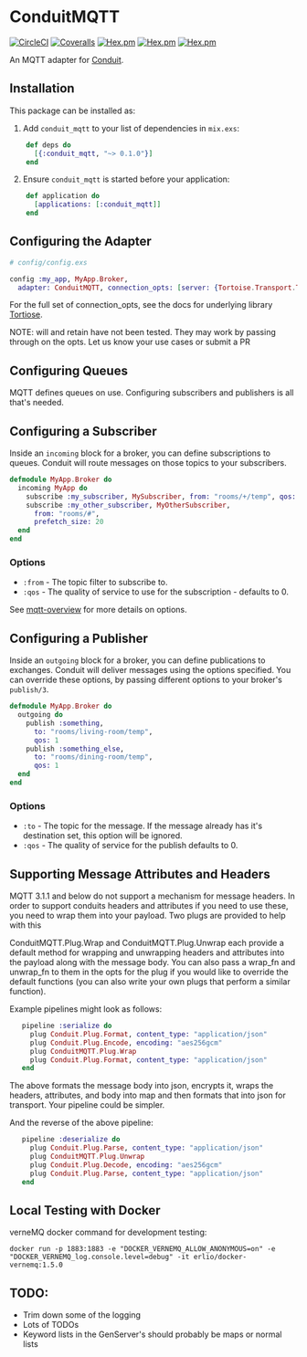 # ConduitMQTT

[![CircleCI](https://img.shields.io/circleci/project/github/conduitframework/conduit_mqtt.svg?style=flat-square)](https://circleci.com/gh/conduitframework/conduit_mqtt)
[![Coveralls](https://img.shields.io/coveralls/conduitframework/conduit_mqtt.svg?style=flat-square)](https://coveralls.io/github/conduitframework/conduit_mqtt)
[![Hex.pm](https://img.shields.io/hexpm/v/conduit_mqtt.svg?style=flat-square)](https://hex.pm/packages/conduit_mqtt)
[![Hex.pm](https://img.shields.io/hexpm/l/conduit_mqtt.svg?style=flat-square)](https://github.com/conduitframework/conduit_mqtt/blob/master/LICENSE.md)
[![Hex.pm](https://img.shields.io/hexpm/dt/conduit_mqtt.svg?style=flat-square)](https://hex.pm/packages/conduit_mqtt)

An MQTT adapter for [Conduit](https://github.com/conduitframework/conduit).

## Installation

This package can be installed as:

  1. Add `conduit_mqtt` to your list of dependencies in `mix.exs`:

```elixir
    def deps do
      [{:conduit_mqtt, "~> 0.1.0"}]
    end
```

  2. Ensure `conduit_mqtt` is started before your application:

```elixir
    def application do
      [applications: [:conduit_mqtt]]
    end
```

## Configuring the Adapter

```elixir
# config/config.exs

config :my_app, MyApp.Broker,
  adapter: ConduitMQTT, connection_opts: [server: {Tortoise.Transport.Tcp, host: 'localhost', port: 1883}]
```

For the full set of connection_opts, see the docs for underlying library [Tortiose](https://hexdocs.pm/tortoise/connecting_to_a_mqtt_broker.html#connection-handler).

NOTE: will and retain have not been tested. They may work by passing through on the opts. Let us know your use cases
or submit a PR

## Configuring Queues

MQTT defines queues on use. Configuring subscribers and publishers is all that's needed.

## Configuring a Subscriber

Inside an `incoming` block for a broker, you can define subscriptions to queues. Conduit will route messages on those
topics to your subscribers.

``` elixir
defmodule MyApp.Broker do
  incoming MyApp do
    subscribe :my_subscriber, MySubscriber, from: "rooms/+/temp", qos: 1
    subscribe :my_other_subscriber, MyOtherSubscriber,
      from: "rooms/#",
      prefetch_size: 20
  end
end
```

### Options

* `:from` - The topic filter to subscribe to.
* `:qos` - The quality of service to use for the subscription - defaults to 0.

See [mqtt-overview](https://hexdocs.pm/tortoise/introduction.html#mqtt-overview) for more details on options.

## Configuring a Publisher

Inside an `outgoing` block for a broker, you can define publications to exchanges. Conduit will deliver messages using the
options specified. You can override these options, by passing different options to your broker's `publish/3`.

``` elixir
defmodule MyApp.Broker do
  outgoing do
    publish :something,
      to: "rooms/living-room/temp",
      qos: 1
    publish :something_else,
      to: "rooms/dining-room/temp",
      qos: 1
  end
end
```

### Options

* `:to` - The topic for the message. If the message already has it's destination set, this option will be ignored.
* `:qos` - The quality of service for the publish defaults to 0.


## Supporting Message Attributes and Headers

MQTT 3.1.1 and below do not support a mechanism for message headers.  In order to support conduits headers and attributes
if you need to use these, you need to wrap them into your payload.  Two plugs are provided to help with this

ConduitMQTT.Plug.Wrap and ConduitMQTT.Plug.Unwrap each provide a default method for wrapping and unwrapping headers and
attributes into the payload along with the message body.  You can also pass a wrap_fn and unwrap_fn to them in the opts
for the plug if you would like to override the default functions (you can also write your own plugs that perform a
similar function).

Example pipelines might look as follows:

```elixir
   pipeline :serialize do
     plug Conduit.Plug.Format, content_type: "application/json"
     plug Conduit.Plug.Encode, encoding: "aes256gcm"
     plug ConduitMQTT.Plug.Wrap
     plug Conduit.Plug.Format, content_type: "application/json"
   end
```
The above formats the message body into json, encrypts it, wraps the headers, attributes, and body into map and then
formats that into json for transport. Your pipeline could be simpler.

And the reverse of the above pipeline:

```elixir
   pipeline :deserialize do
     plug Conduit.Plug.Parse, content_type: "application/json"
     plug ConduitMQTT.Plug.Unwrap
     plug Conduit.Plug.Decode, encoding: "aes256gcm"
     plug Conduit.Plug.Parse, content_type: "application/json"
   end
```

## Local Testing with Docker

verneMQ  docker command for development testing:
```
docker run -p 1883:1883 -e "DOCKER_VERNEMQ_ALLOW_ANONYMOUS=on" -e "DOCKER_VERNEMQ_log.console.level=debug" -it erlio/docker-vernemq:1.5.0
```
## TODO:
- Trim down some of the logging
- Lots of TODOs
- Keyword lists in the GenServer's should probably be maps or normal lists
